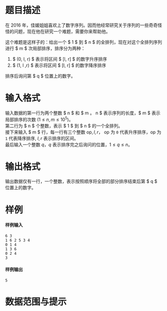 
# 题目描述

在 2016 年，佳媛姐姐喜欢上了数字序列。因而他经常研究关于序列的一些奇奇怪怪的问题，现在他在研究一个难题，需要你来帮助他。

这个难题是这样子的：给出一个 $ 1 $ 到 $ n $ 的全排列，现在对这个全排列序列进行 $ m $ 次局部排序，排序分为两种：

1. $ (0, l, r) $ 表示将区间 $ [l, r] $ 的数字升序排序
2. $ (1, l ,r) $ 表示将区间 $ [l, r] $ 的数字降序排序

排序后询问第 $ q $ 位置上的数字。

# 输入格式

输入数据的第一行为两个整数 $ n $ 和 $ m $。$ n $ 表示序列的长度，$ m $ 表示局部排序的次数 ($1 \leq n, m \leq 10^5$)。  
第二行为 $ n $ 个整数，表示 $ 1 $ 到 $ n $ 的一个全排列。  
接下来输入 $ m $ 行，每一行有三个整数 $\text{op}, l, r$， $\text{op}$ 为 ``0`` 代表升序排序，$\text{op}$ 为 ``1`` 代表降序排序, $l, r$ 表示排序的区间。  
最后输入一个整数 $q$，$q$ 表示排序完之后询问的位置，$1 \leq q \leq n$。

# 输出格式

输出数据仅有一行，一个整数，表示按照顺序将全部的部分排序结束后第 $ q $ 位置上的数字。

# 样例

#### 样例输入
```plain
6 3
1 6 2 5 3 4
0 1 4
1 3 6
0 2 4
3
```

#### 样例输出
```plain
5
```

# 数据范围与提示




